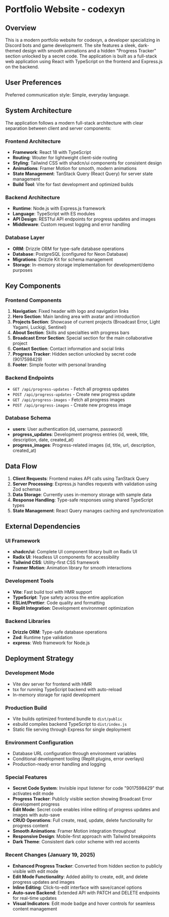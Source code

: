 # Portfolio Website - codexyn

## Overview

This is a modern portfolio website for codexyn, a developer specializing in Discord bots and game development. The site features a sleek, dark-themed design with smooth animations and a hidden "Progress Tracker" section unlocked by a secret code. The application is built as a full-stack web application using React with TypeScript on the frontend and Express.js on the backend.

## User Preferences

Preferred communication style: Simple, everyday language.

## System Architecture

The application follows a modern full-stack architecture with clear separation between client and server components:

### Frontend Architecture
- **Framework**: React 18 with TypeScript
- **Routing**: Wouter for lightweight client-side routing
- **Styling**: Tailwind CSS with shadcn/ui components for consistent design
- **Animations**: Framer Motion for smooth, modern animations
- **State Management**: TanStack Query (React Query) for server state management
- **Build Tool**: Vite for fast development and optimized builds

### Backend Architecture
- **Runtime**: Node.js with Express.js framework
- **Language**: TypeScript with ES modules
- **API Design**: RESTful API endpoints for progress updates and images
- **Middleware**: Custom request logging and error handling

### Database Layer
- **ORM**: Drizzle ORM for type-safe database operations
- **Database**: PostgreSQL (configured for Neon Database)
- **Migrations**: Drizzle Kit for schema management
- **Storage**: In-memory storage implementation for development/demo purposes

## Key Components

### Frontend Components
1. **Navigation**: Fixed header with logo and navigation links
2. **Hero Section**: Main landing area with avatar and introduction
3. **Projects Section**: Showcase of current projects (Broadcast Error, Light Yagami, Luckigi, Sentinel)
4. **About Section**: Skills and specialties with progress bars
5. **Broadcast Error Section**: Special section for the main collaborative project
6. **Contact Section**: Contact information and social links
7. **Progress Tracker**: Hidden section unlocked by secret code (9017598429)
8. **Footer**: Simple footer with personal branding

### Backend Endpoints
- `GET /api/progress-updates` - Fetch all progress updates
- `POST /api/progress-updates` - Create new progress update
- `GET /api/progress-images` - Fetch all progress images
- `POST /api/progress-images` - Create new progress image

### Database Schema
- **users**: User authentication (id, username, password)
- **progress_updates**: Development progress entries (id, week, title, description, date, created_at)
- **progress_images**: Progress-related images (id, title, url, description, created_at)

## Data Flow

1. **Client Requests**: Frontend makes API calls using TanStack Query
2. **Server Processing**: Express.js handles requests with validation using Zod schemas
3. **Data Storage**: Currently uses in-memory storage with sample data
4. **Response Handling**: Type-safe responses using shared TypeScript types
5. **State Management**: React Query manages caching and synchronization

## External Dependencies

### UI Framework
- **shadcn/ui**: Complete UI component library built on Radix UI
- **Radix UI**: Headless UI components for accessibility
- **Tailwind CSS**: Utility-first CSS framework
- **Framer Motion**: Animation library for smooth interactions

### Development Tools
- **Vite**: Fast build tool with HMR support
- **TypeScript**: Type safety across the entire application
- **ESLint/Prettier**: Code quality and formatting
- **Replit Integration**: Development environment optimization

### Backend Libraries
- **Drizzle ORM**: Type-safe database operations
- **Zod**: Runtime type validation
- **express**: Web framework for Node.js

## Deployment Strategy

### Development Mode
- Vite dev server for frontend with HMR
- tsx for running TypeScript backend with auto-reload
- In-memory storage for rapid development

### Production Build
- Vite builds optimized frontend bundle to `dist/public`
- esbuild compiles backend TypeScript to `dist/index.js`
- Static file serving through Express for single deployment

### Environment Configuration
- Database URL configuration through environment variables
- Conditional development tooling (Replit plugins, error overlays)
- Production-ready error handling and logging

### Special Features
- **Secret Code System**: Invisible input listener for code "9017598429" that activates edit mode
- **Progress Tracker**: Publicly visible section showing Broadcast Error development progress
- **Edit Mode**: Secret code enables inline editing of progress updates and images with auto-save
- **CRUD Operations**: Full create, read, update, delete functionality for progress content
- **Smooth Animations**: Framer Motion integration throughout
- **Responsive Design**: Mobile-first approach with Tailwind breakpoints
- **Dark Theme**: Consistent dark color scheme with red accents

### Recent Changes (January 19, 2025)
- **Enhanced Progress Tracker**: Converted from hidden section to publicly visible with edit mode
- **Edit Mode Functionality**: Added ability to create, edit, and delete progress updates and images
- **Inline Editing**: Click-to-edit interface with save/cancel options
- **Auto-save Backend**: Extended API with PATCH and DELETE endpoints for real-time updates
- **Visual Indicators**: Edit mode badge and hover controls for seamless content management